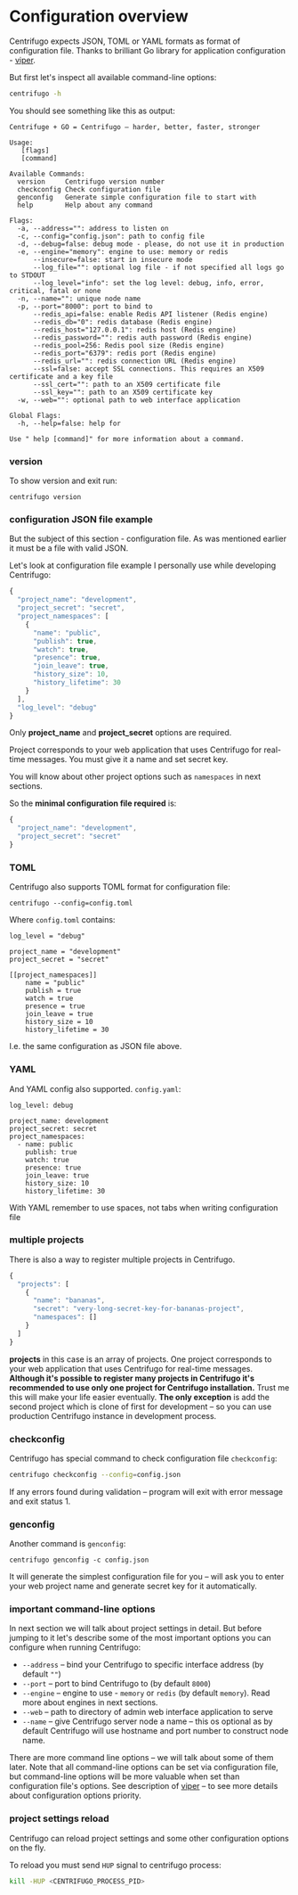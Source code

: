 # Configuration overview

Centrifugo expects JSON, TOML or YAML formats as format of configuration file.
Thanks to brilliant Go library for application configuration - [viper](https://github.com/spf13/viper).

But first let's inspect all available command-line options:

```bash
centrifugo -h
```

You should see something like this as output:

```
Centrifuge + GO = Centrifugo – harder, better, faster, stronger

Usage:
   [flags]
   [command]

Available Commands:
  version     Centrifugo version number
  checkconfig Check configuration file
  genconfig   Generate simple configuration file to start with
  help        Help about any command

Flags:
  -a, --address="": address to listen on
  -c, --config="config.json": path to config file
  -d, --debug=false: debug mode - please, do not use it in production
  -e, --engine="memory": engine to use: memory or redis
      --insecure=false: start in insecure mode
      --log_file="": optional log file - if not specified all logs go to STDOUT
      --log_level="info": set the log level: debug, info, error, critical, fatal or none
  -n, --name="": unique node name
  -p, --port="8000": port to bind to
      --redis_api=false: enable Redis API listener (Redis engine)
      --redis_db="0": redis database (Redis engine)
      --redis_host="127.0.0.1": redis host (Redis engine)
      --redis_password="": redis auth password (Redis engine)
      --redis_pool=256: Redis pool size (Redis engine)
      --redis_port="6379": redis port (Redis engine)
      --redis_url="": redis connection URL (Redis engine)
      --ssl=false: accept SSL connections. This requires an X509 certificate and a key file
      --ssl_cert="": path to an X509 certificate file
      --ssl_key="": path to an X509 certificate key
  -w, --web="": optional path to web interface application

Global Flags:
  -h, --help=false: help for

Use " help [command]" for more information about a command.
```

### version

To show version and exit run:

```
centrifugo version
```

### configuration JSON file example

But the subject of this section - configuration file. As was mentioned earlier it must be a file with valid JSON.

Let's look at configuration file example I personally use while developing Centrifugo:

```javascript
{
  "project_name": "development",
  "project_secret": "secret",
  "project_namespaces": [
    {
      "name": "public",
      "publish": true,
      "watch": true,
      "presence": true,
      "join_leave": true,
      "history_size": 10,
      "history_lifetime": 30
    }
  ],
  "log_level": "debug"
}
```

Only **project_name** and **project_secret** options are required.

Project corresponds to your web application that uses Centrifugo for real-time messages. You must give it a name
and set secret key.

You will know about other project options such as `namespaces` in next sections.

So the **minimal configuration file required** is:

```javascript
{
  "project_name": "development",
  "project_secret": "secret"
}
```

### TOML

Centrifugo also supports TOML format for configuration file:

```
centrifugo --config=config.toml
```

Where `config.toml` contains:

```
log_level = "debug"

project_name = "development"
project_secret = "secret"

[[project_namespaces]]
    name = "public"
    publish = true
    watch = true
    presence = true
    join_leave = true
    history_size = 10
    history_lifetime = 30
```

I.e. the same configuration as JSON file above.

### YAML

And YAML config also supported. `config.yaml`:

```
log_level: debug

project_name: development
project_secret: secret
project_namespaces:
  - name: public
    publish: true
    watch: true
    presence: true
    join_leave: true
    history_size: 10
    history_lifetime: 30
```

With YAML remember to use spaces, not tabs when writing configuration file

### multiple projects

There is also a way to register multiple projects in Centrifugo.

```javascript
{
  "projects": [
    {
      "name": "bananas",
      "secret": "very-long-secret-key-for-bananas-project",
      "namespaces": []
    }
  ]
}
```

**projects** in this case is an array of projects. One project corresponds to your web application that
uses Centrifugo for real-time messages. **Although it's possible to register many projects in Centrifugo
it's recommended to use only one project for Centrifugo installation.** Trust me this will make your life
easier eventually. **The only exception** is add the second project which is clone of first for development –
so you can use production Centrifugo instance in development process.

### checkconfig

Centrifugo has special command to check configuration file `checkconfig`:

```bash
centrifugo checkconfig --config=config.json
```

If any errors found during validation – program will exit with error message and exit status 1.

### genconfig

Another command is `genconfig`:

```
centrifugo genconfig -c config.json
```

It will generate the simplest configuration file for you – will ask you to enter your web project name and
generate secret key for it automatically.

### important command-line options

In next section we will talk about project settings in detail. But before jumping to it
let's describe some of the most important options you can configure when running Centrifugo:

* `--address` – bind your Centrifugo to specific interface address (by default `""`)
* `--port` – port to bind Centrifugo to (by default `8000`)
* `--engine` – engine to use - `memory` or `redis` (by default `memory`). Read more about engines in next sections.
* `--web` – path to directory of admin web interface application to serve
* `--name` – give Centrifugo server node a name – this os optional as by default Centrifugo will use hostname
    and port number to construct node name.

There are more command line options – we will talk about some of them later. Note that all command-line options can
be set via configuration file, but command-line options will be more valuable when set than configuration file's options.
See description of [viper](https://github.com/spf13/viper) – to see more details about configuration options priority.

### project settings reload

Centrifugo can reload project settings and some other configuration options on the fly.

To reload you must send `HUP` signal to centrifugo process:

```bash
kill -HUP <CENTRIFUGO_PROCESS_PID>
```

